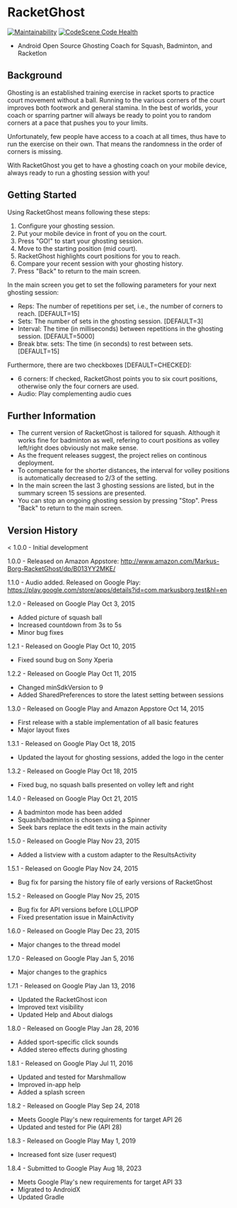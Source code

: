 # RacketGhost
[![Maintainability](https://api.codeclimate.com/v1/badges/f3a9451fd9eb4bd03b40/maintainability)](https://codeclimate.com/github/mrksbrg/RacketGhost/maintainability)
[![CodeScene Code Health](https://codescene.io/projects/43388/status-badges/code-health)](https://codescene.io/projects/43388)

- Android Open Source Ghosting Coach for Squash, Badminton, and Racketlon 

## Background

Ghosting is an established training exercise in racket sports to practice court movement without a ball. Running to the various corners of the court improves both footwork and general stamina. In the best of worlds, your coach or sparring partner will always be ready to point you to random corners at a pace that pushes you to your limits.

Unfortunately, few people have access to a coach at all times, thus have to run the exercise on their own. That means the randomness in the order of corners is missing.

With RacketGhost you get to have a ghosting coach on your mobile device, always ready to run a ghosting session with you!

## Getting Started

Using RacketGhost means following these steps:

1. Configure your ghosting session.
2. Put your mobile device in front of you on the court.
3. Press "GO!" to start your ghosting session. 
4. Move to the starting position (mid court).
5. RacketGhost highlights court positions for you to reach.
6. Compare your recent session with your ghosting history.
7. Press "Back" to return to the main screen.

In the main screen you get to set the following parameters for your next ghosting session:

- Reps: The number of repetitions per set, i.e., the number of corners to reach. [DEFAULT=15]
- Sets: The number of sets in the ghosting session. [DEFAULT=3]
- Interval: The time (in milliseconds) between repetitions in the ghosting session. [DEFAULT=5000]
- Break btw. sets: The time (in seconds) to rest between sets. [DEFAULT=15]

Furthermore, there are two checkboxes [DEFAULT=CHECKED]:

- 6 corners: If checked, RacketGhost points you to six court positions, otherwise only the four corners are used.
- Audio: Play complementing audio cues

## Further Information

- The current version of RacketGhost is tailored for squash. Although it works fine for badminton as well, refering to court positions as volley left/right does obviously not make sense.
- As the frequent releases suggest, the project relies on continous deployment. 
- To compensate for the shorter distances, the interval for volley positions is automatically decreased to 2/3 of the setting.
- In the main screen the last 3 ghosting sessions are listed, but in the summary screen 15 sessions are presented.
- You can stop an ongoing ghosting session by pressing "Stop". Press "Back" to return to the main screen.

## Version History

< 1.0.0 - Initial development

1.0.0 - Released on Amazon Appstore: http://www.amazon.com/Markus-Borg-RacketGhost/dp/B013YY2MKE/

1.1.0 - Audio added. Released on Google Play: https://play.google.com/store/apps/details?id=com.markusborg.test&hl=en

1.2.0 - Released on Google Play Oct 3, 2015
- Added picture of squash ball
- Increased countdown from 3s to 5s
- Minor bug fixes

1.2.1 - Released on Google Play Oct 10, 2015
- Fixed sound bug on Sony Xperia

1.2.2 - Released on Google Play Oct 11, 2015
- Changed minSdkVersion to 9
- Added SharedPreferences to store the latest setting between sessions

1.3.0 - Released on Google Play and Amazon Appstore Oct 14, 2015
- First release with a stable implementation of all basic features
- Major layout fixes

1.3.1 - Released on Google Play Oct 18, 2015
- Updated the layout for ghosting sessions, added the logo in the center

1.3.2 - Released on Google Play Oct 18, 2015
- Fixed bug, no squash balls presented on volley left and right

1.4.0 - Released on Google Play Oct 21, 2015
- A badminton mode has been added
- Squash/badminton is chosen using a Spinner
- Seek bars replace the edit texts in the main activity

1.5.0 - Released on Google Play Nov 23, 2015
- Added a listview with a custom adapter to the ResultsActivity

1.5.1 - Released on Google Play Nov 24, 2015
- Bug fix for parsing the history file of early versions of RacketGhost

1.5.2 - Released on Google Play Nov 25, 2015
- Bug fix for API versions before LOLLIPOP
- Fixed presentation issue in MainActivity

1.6.0 - Released on Google Play Dec 23, 2015
- Major changes to the thread model

1.7.0 - Released on Google Play Jan 5, 2016
- Major changes to the graphics

1.7.1 - Released on Google Play Jan 13, 2016
- Updated the RacketGhost icon
- Improved text visibility
- Updated Help and About dialogs

1.8.0 - Released on Google Play Jan 28, 2016
- Added sport-specific click sounds
- Added stereo effects during ghosting

1.8.1 - Released on Google Play Jul 11, 2016
- Updated and tested for Marshmallow
- Improved in-app help
- Added a splash screen

1.8.2 - Released on Google Play Sep 24, 2018
- Meets Google Play's new requirements for target API 26
- Updated and tested for Pie (API 28)

1.8.3 - Released on Google Play May 1, 2019
- Increased font size (user request)

1.8.4 - Submitted to Google Play Aug 18, 2023
- Meets Google Play's new requirements for target API 33
- Migrated to AndroidX
- Updated Gradle
